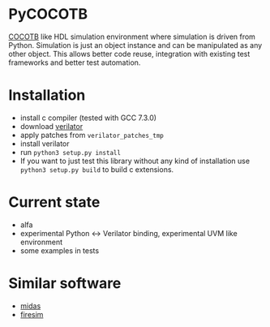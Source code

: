 # PyCOCOTB

[COCOTB](https://github.com/potentialventures/cocotb) like HDL simulation environment where simulation is driven from Python. 
Simulation is just an object instance and can be manipulated as any other object.
This allows better code reuse, integration with existing test frameworks and better test automation.


# Installation

* install c compiler (tested with GCC 7.3.0)
* download [verilator](https://www.veripool.org/projects/verilator/wiki/Installing)
* apply patches from `verilator_patches_tmp`
* install verilator
* run ```python3 setup.py install```
* If you want to just test this library without any kind of installation use ```python3 setup.py build``` to build c extensions.



# Current state
* alfa
* experimental Python <-> Verilator binding, experimental UVM like environment
* some examples in tests


# Similar software

* [midas](https://github.com/ucb-bar/midas)
* [firesim](https://github.com/firesim/firesim)
